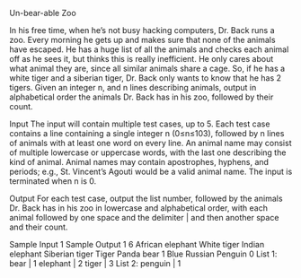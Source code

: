 Un-bear-able Zoo

In his free time, when he’s not busy hacking computers, Dr. Back runs a zoo. Every morning he gets up and makes sure that none of the animals have escaped. He has a huge list of all the animals and checks each animal off as he sees it, but thinks this is really inefficient. He only cares about what animal they are, since all similar animals share a cage. So, if he has a white tiger and a siberian tiger, Dr. Back only wants to know that he has 2 tigers.
Given an integer n, and n lines describing animals, output in alphabetical order the animals Dr. Back has in his zoo, followed by their count.

Input
The input will contain multiple test cases, up to 5. Each test case contains a line containing a single integer n (0≤n≤103), followed by n lines of animals with at least one word on every line. An animal name may consist of multiple lowercase or uppercase words, with the last one describing the kind of animal. Animal names may contain apostrophes, hyphens, and periods; e.g., St. Vincent’s Agouti would be a valid animal name. The input is terminated when n is 0.

Output
For each test case, output the list number, followed by the animals Dr. Back has in his zoo in lowercase and alphabetical order, with each animal followed by one space and the delimiter | and then another space and their count.

Sample Input 1	Sample Output 1
6
African elephant
White tiger
Indian elephant
Siberian tiger
Tiger
Panda bear
1
Blue Russian Penguin
0
List 1:
bear | 1
elephant | 2
tiger | 3
List 2:
penguin | 1